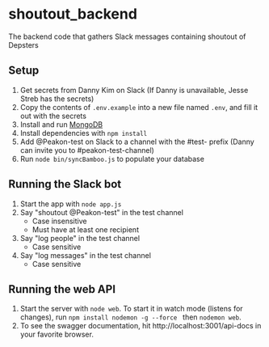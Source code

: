 # shoutout\_backend

The backend code that gathers Slack messages containing shoutout of Depsters

## Setup

1. Get secrets from Danny Kim on Slack
   (If Danny is unavailable, Jesse Streb has the secrets)
1. Copy the contents of `.env.example` into a new file named `.env`, and fill it out with the secrets
1. Install and run [MongoDB](https://www.mongodb.com/docs/manual/tutorial/install-mongodb-on-os-x/)
1. Install dependencies with `npm install`
1. Add @Peakon-test on Slack to a channel with the #test- prefix (Danny can invite you to #peakon-test-channel)
1. Run `node bin/syncBamboo.js` to populate your database

## Running the Slack bot

1. Start the app with `node app.js`
1. Say "shoutout @Peakon-test" in the test channel
   - Case insensitive
   - Must have at least one recipient
1. Say "log people" in the test channel
   - Case sensitive
1. Say "log messages" in the test channel
   - Case sensitive

## Running the web API

1. Start the server with `node web`.  To start it in watch mode (listens for changes), run `npm install nodemon -g --force
` then `nodemon web`.
2. To see the swagger documentation, hit http://localhost:3001/api-docs in your favorite browser.
